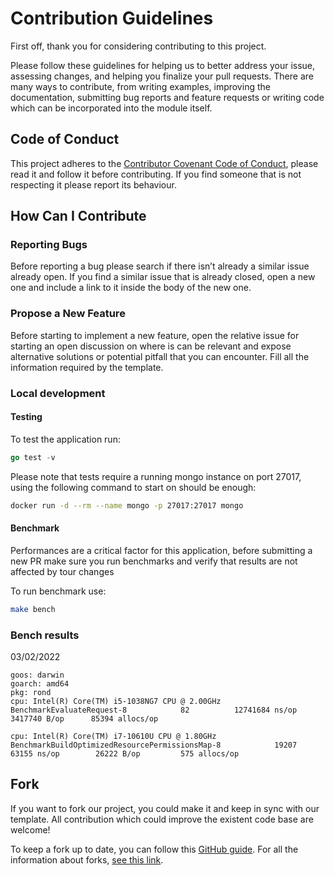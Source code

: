 # Contribution Guidelines

First off, thank you for considering contributing to this project.

Please follow these guidelines for helping us to better address your issue, assessing changes, and helping you finalize your pull requests.
There are many ways to contribute, from writing examples, improving the documentation, submitting bug reports
and feature requests or writing code which can be incorporated into the module itself.

## Code of Conduct

This project adheres to the [Contributor Covenant Code of Conduct](CODE_OF_CONDUCT.md), please read it and follow it
before contributing. If you find someone that is not respecting it please report its behaviour.

## How Can I Contribute

### Reporting Bugs

Before reporting a bug please search if there isn’t already a similar issue already open. If you find a similar issue
that is already closed, open a new one and include a link to it inside the body of the new one.

### Propose a New Feature

Before starting to implement a new feature, open the relative issue for starting an open discussion on where is can be
relevant and expose alternative solutions or potential pitfall that you can encounter. Fill all the information required
by the template.

### Local development

#### Testing

To test the application run:

```go
go test -v
```

Please note that tests require a running mongo instance on port 27017, using the following command to start on should be enough:

```sh
docker run -d --rm --name mongo -p 27017:27017 mongo
```


#### Benchmark

Performances are a critical factor for this application, before submitting a new PR make 
sure you run benchmarks and verify that results are not affected by tour changes

To run benchmark use:

```sh
make bench
```

### Bench results

03/02/2022

```
goos: darwin
goarch: amd64
pkg: rond
cpu: Intel(R) Core(TM) i5-1038NG7 CPU @ 2.00GHz
BenchmarkEvaluateRequest-8            82          12741684 ns/op         3417740 B/op      85394 allocs/op
```

```
cpu: Intel(R) Core(TM) i7-10610U CPU @ 1.80GHz
BenchmarkBuildOptimizedResourcePermissionsMap-8            19207             63155 ns/op        26222 B/op         575 allocs/op
```

## Fork

If you want to fork our project, you could make it and keep in sync with our template.
All contribution which could improve the existent code base are welcome!

To keep a fork up to date, you can follow this [GitHub guide](https://docs.github.com/en/github/collaborating-with-issues-and-pull-requests/syncing-a-fork).
For all the information about forks, [see this link](https://docs.github.com/en/github/collaborating-with-issues-and-pull-requests/working-with-forks).

